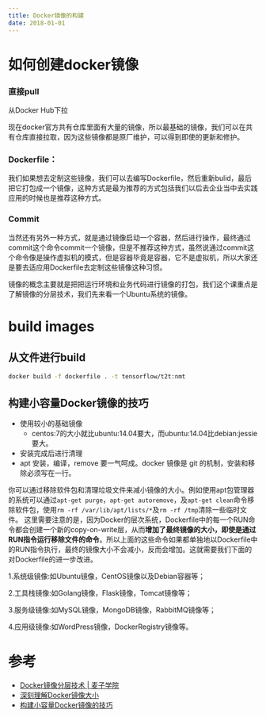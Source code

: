 ```yaml
---
title: Docker镜像的构建
date: 2018-01-01
---
```



# 如何创建docker镜像

### 直接pull

从Docker Hub下拉

现在docker官方共有仓库里面有大量的镜像，所以最基础的镜像，我们可以在共有仓库直接拉取，因为这些镜像都是原厂维护，可以得到即使的更新和修护。


### Dockerfile：

我们如果想去定制这些镜像，我们可以去编写Dockerfile，然后重新bulid，最后把它打包成一个镜像，这种方式是最为推荐的方式包括我们以后去企业当中去实践应用的时候也是推荐这种方式。

### Commit

当然还有另外一种方式，就是通过镜像启动一个容器，然后进行操作，最终通过commit这个命令commit一个镜像，但是不推荐这种方式，虽然说通过commit这个命令像是操作虚拟机的模式，但是容器毕竟是容器，它不是虚拟机，所以大家还是要去适应用Dockerfile去定制这些镜像这种习惯。

镜像的概念主要就是把把运行环境和业务代码进行镜像的打包，我们这个课重点是了解镜像的分层技术，我们先来看一个Ubuntu系统的镜像。


# build images

## 从文件进行build


```sh
docker build -f dockerfile . -t tensorflow/t2t:nmt
```



## 构建小容量Docker镜像的技巧

- 使用较小的基础镜像
  - centos:7的大小就比ubuntu:14.04要大，而ubuntu:14.04比debian:jessie要大。
- 安装完成后进行清理
- apt 安装，编译，remove 要一气呵成。docker 镜像是 git 的机制，安装和移除必须写在一行。

你可以通过移除软件包和清理垃圾文件来减小镜像的大小。例如使用apt包管理器的系统可以通过`apt-get purge`，`apt-get autoremove`，及`apt-get clean`命令移除软件包，使用`rm -rf /var/lib/apt/lists/*`及`rm -rf /tmp`清除一些临时文件。
这里需要注意的是，因为Docker的层次系统，Dockerfile中的每一个RUN命令都会创建一个新的copy-on-write层，从而**增加了最终镜像的大小，即使是通过RUN指令运行移除文件的命令**。所以上面的这些命令如果都单独地以Dockerfile中的RUN指令执行，最终的镜像大小不会减小，反而会增加。这就需要我们下面的对Dockerfile的进一步改进。






1.系统级镜像:如Ubuntu镜像，CentOS镜像以及Debian容器等；

2.工具栈镜像:如Golang镜像，Flask镜像，Tomcat镜像等；

3.服务级镜像:如MySQL镜像，MongoDB镜像，RabbitMQ镜像等；

4.应用级镜像:如WordPress镜像，DockerRegistry镜像等。









# 参考

- [Docker镜像分层技术 | 麦子学院](http://www.maiziedu.com/wiki/cloud/dockerimage/)
- [深刻理解Docker镜像大小](https://blog.csdn.net/shlazww/article/details/47375009)
- [构建小容量Docker镜像的技巧](https://andyyoung01.github.io/2016/08/26/%E6%9E%84%E5%BB%BA%E5%B0%8F%E5%AE%B9%E9%87%8FDocker%E9%95%9C%E5%83%8F%E7%9A%84%E6%8A%80%E5%B7%A7/)
